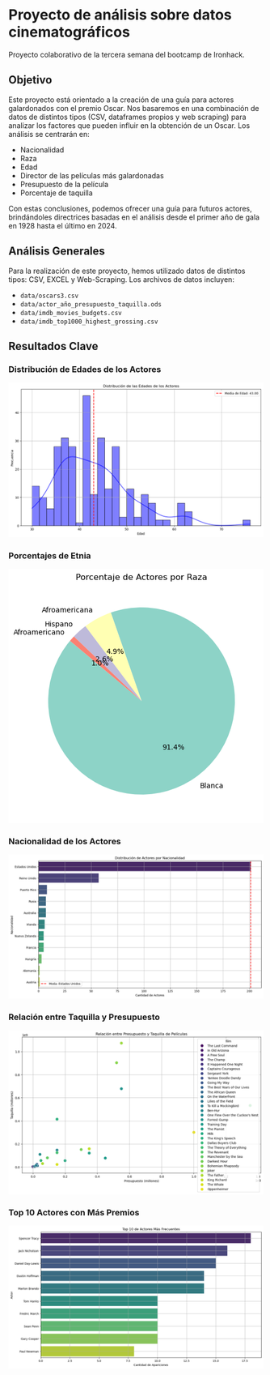 
# Proyecto de análisis sobre datos cinematográficos

Proyecto colaborativo de la tercera semana del bootcamp de Ironhack.

## Objetivo

Este proyecto está orientado a la creación de una guía para actores galardonados con el premio Oscar. Nos basaremos en una combinación de datos de distintos tipos (CSV, dataframes propios y web scraping) para analizar los factores que pueden influir en la obtención de un Oscar. Los análisis se centrarán en:

- Nacionalidad
- Raza
- Edad
- Director de las películas más galardonadas
- Presupuesto de la película
- Porcentaje de taquilla

Con estas conclusiones, podemos ofrecer una guía para futuros actores, brindándoles directrices basadas en el análisis desde el primer año de gala en 1928 hasta el último en 2024.

## Análisis Generales

Para la realización de este proyecto, hemos utilizado datos de distintos tipos: CSV, EXCEL y Web-Scraping. Los archivos de datos incluyen:

- `data/oscars3.csv`
- `data/actor_año_presupuesto_taquilla.ods`
- `data/imdb_movies_budgets.csv`
- `data/imdb_top1000_highest_grossing.csv`

## Resultados Clave

### Distribución de Edades de los Actores

![Distribución de Edades](distribucion_edades_actores.png)

### Porcentajes de Etnia

![Porcentajes de Etnia](etnia_porcentajes.png)

### Nacionalidad de los Actores

![Nacionalidad](nacionalidad.png)

### Relación entre Taquilla y Presupuesto

![Taquilla y Presupuesto](taquilla_presupuesto.png)

### Top 10 Actores con Más Premios

![Top 10 Actores](top10_actores.png)